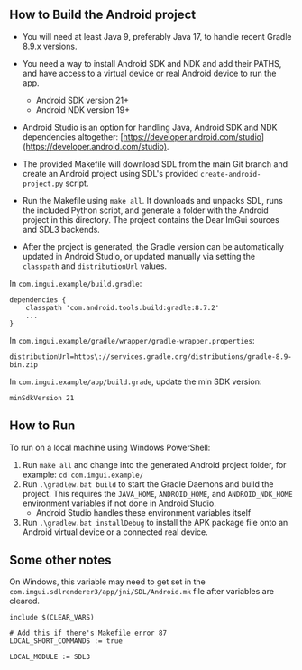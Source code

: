 ## How to Build the Android project

- You will need at least Java 9, preferably Java 17, to handle recent Gradle 8.9.x versions.

- You need a way to install Android SDK and NDK and add their PATHS, and have access to a virtual device or real Android device to run the app.
  - Android SDK version 21+
  - Android NDK version 19+
  
- Android Studio is an option for handling Java, Android SDK and NDK dependencies altogether: [https://developer.android.com/studio](https://developer.android.com/studio).

- The provided Makefile will download SDL from the main Git branch and create an Android project using SDL's provided `create-android-project.py` script.

- Run the Makefile using `make all`. It downloads and unpacks SDL, runs the included Python script, and generate a folder with the Android project in this directory. The project contains the Dear ImGui sources and SDL3 backends.

- After the project is generated, the Gradle version can be automatically updated in Android Studio, or updated manually via setting the `classpath` and `distributionUrl` values.

In `com.imgui.example/build.gradle`:
```
dependencies {
    classpath 'com.android.tools.build:gradle:8.7.2'
    ...
}
```

In `com.imgui.example/gradle/wrapper/gradle-wrapper.properties`:
```
distributionUrl=https\://services.gradle.org/distributions/gradle-8.9-bin.zip
```

In `com.imgui.example/app/build.grade`, update the min SDK version:
```
minSdkVersion 21
```


## How to Run

To run on a local machine using Windows PowerShell:

 1. Run `make all` and change into the generated Android project folder, for example: `cd com.imgui.example/`
 2. Run `.\gradlew.bat build`  to start the Gradle Daemons and build the project. This requires the `JAVA_HOME`, `ANDROID_HOME`, and `ANDROID_NDK_HOME` environment variables if not done in Android Studio.
     - Android Studio handles these environment variables itself
 3. Run `.\gradlew.bat installDebug` to install the APK package file onto an Android virtual device or a connected real device.


## Some other notes

On Windows, this variable may need to get set in the `com.imgui.sdlrenderer3/app/jni/SDL/Android.mk` file after variables are cleared.

```
include $(CLEAR_VARS)

# Add this if there's Makefile error 87
LOCAL_SHORT_COMMANDS := true

LOCAL_MODULE := SDL3
```

